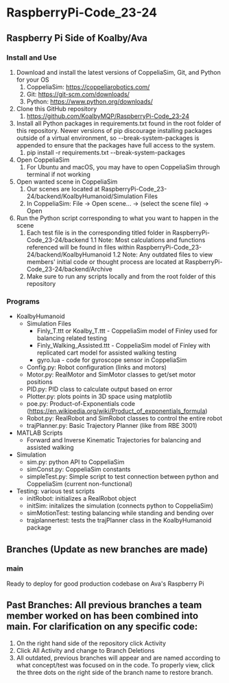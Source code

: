 # RaspberryPi-Code_23-24
## Raspberry Pi Side of Koalby/Ava

### Install and Use
1. Download and install the latest versions of CoppeliaSim, Git, and Python for your OS
    1. CoppeliaSim: https://coppeliarobotics.com/
    2. Git: https://git-scm.com/downloads/
    3. Python: https://www.python.org/downloads/
2. Clone this GitHub repository
    1. https://github.com/KoalbyMQP/RaspberryPi-Code_23-24
3. Install all Python packages in requirements.txt found in the root folder of this repository. Newer versions of pip discourage installing packages outside of a virtual environment, so --break-system-packages is appended to ensure that the packages have full access to the system.
    1. pip install -r requirements.txt --break-system-packages
4. Open CoppeliaSim
    1. For Ubuntu and macOS, you may have to open CoppeliaSim through terminal if not working
5. Open wanted scene in CoppeliaSim
    1. Our scenes are located at RaspberryPi-Code_23-24/backend/KoalbyHumanoid/Simulation Files
    2. In CoppeliaSim: File → Open scene... → (select the scene file) → Open
6. Run the Python script corresponding to what you want to happen in the scene
    1. Each test file is in the corresponding titled folder in RaspberryPi-Code_23-24/backend
           1.1 Note: Most calculations and functions referenced will be found in files within RaspberryPi-Code_23-24/backend/KoalbyHumanoid
           1.2 Note: Any outdated files to view members' initial code or thought process are located at RaspberryPi-Code_23-24/backend/Archive
    3. Make sure to run any scripts locally and from the root folder of this repository

### Programs
- KoalbyHumanoid
  - Simulation Files
    - Finly_T.ttt or Koalby_T.ttt - CoppeliaSim model of Finley used for balancing related testing
    - Finly_Walking_Assisted.ttt - CoppeliaSim model of Finley with replicated cart model for assisted walking testing
    - gyro.lua - code for gyroscope sensor in CoppeliaSim
  - Config.py: Robot configuration (links and motors)
  - Motor.py: RealMotor and SimMotor classes to get/set motor positions
  - PID.py: PID class to calculate output based on error
  - Plotter.py: plots points in 3D space using matplotlib
  - poe.py: Product-of-Exponentials code (https://en.wikipedia.org/wiki/Product_of_exponentials_formula)
  - Robot.py: RealRobot and SimRobot classes to control the entire robot
  - trajPlanner.py: Basic Trajectory Planner (like from RBE 3001)
- MATLAB Scripts
  - Forward and Inverse Kinematic Trajectories for balancing and assisted walking
- Simulation
  - sim.py: python API to CoppeliaSim
  - simConst.py: CoppeliaSim constants
  - simpleTest.py: Simple script to test connection between python and CoppeliaSim (current non-functional)
- Testing: various test scripts
  - initRobot: initializes a RealRobot object
  - initSim: initalizes the simulation (connects python to CoppeliaSim)
  - simMotionTest: testing balancing while standing and bending over
  - trajplannertest: tests the trajPlanner class in the KoalbyHumanoid package

## Branches (Update as new branches are made)
### main
Ready to deploy for good production codebase on Ava's Raspberry Pi

## Past Branches: All previous branches a team member worked on has been combined into main. For clarification on any specific code: 
1. On the right hand side of the repository click Activity
2. Click All Activity and change to Branch Deletions
3. All outdated, previous branches will appear and are named according to what concept/test was focused on in the code. To properly view, click the three dots on the right side of the branch name to restore branch.

